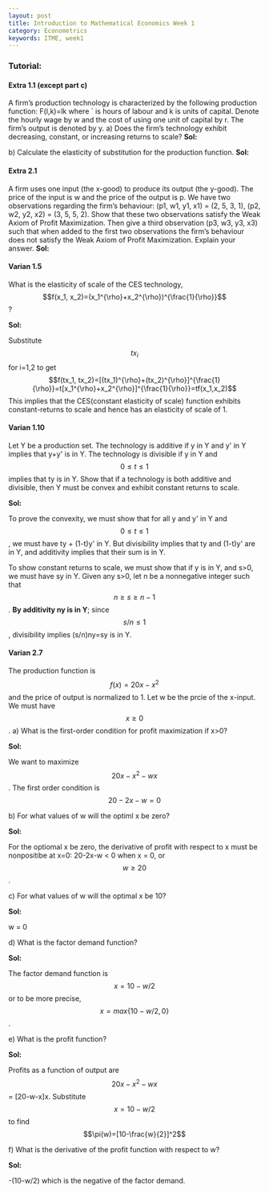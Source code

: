 ```yaml
---
layout: post
title: Introduction to Mathematical Economics Week 1
category: Econometrics
keywords: ITME, week1
---
```


### Tutorial: 
#### Extra 1.1 (except part c)
A firm’s production technology is characterized by the following production function: 
F(l,k)=lk
where ` is hours of labour and k is units of capital. Denote the hourly
wage by w and the cost of using one unit of capital by r. The firm’s
output is denoted by y.
a) Does the firm’s technology exhibit decreasing, constant, or increasing returns to scale?
**Sol:**

b) Calculate the elasticity of substitution for the production function.
**Sol:**

#### Extra 2.1
A firm uses one input (the x-good) to produce its output (the y-good).
The price of the input is w and the price of the output is p. We have
two observations regarding the firm’s behaviour:
(p1, w1, y1, x1) = (2, 5, 3, 1), (p2, w2, y2, x2) = (3, 5, 5, 2).
Show that these two observations satisfy the Weak Axiom of Profit
Maximization. Then give a third observation (p3, w3, y3, x3) such that
when added to the first two observations the firm’s behaviour does not
satisfy the Weak Axiom of Profit Maximization. Explain your answer.
**Sol:**



#### Varian 1.5
What is the elasticity of scale of the CES technology, $$f(x_1, x_2)=(x_1^{\rho}+x_2^{\rho})^{\frac{1}{\rho}}$$?

**Sol:**

Substitute $$tx_i$$ for i=1,2 to get
$$f(tx_1, tx_2)=[(tx_1)^{\rho}+(tx_2)^{\rho}]^{\frac{1}{\rho}}=t[x_1^{\rho}+x_2^{\rho}]^{\frac{1}{\rho}}=tf(x_1,x_2)$$
This implies that the CES(constant elasticity of scale) function exhibits constant-returns to scale and hence has an elasticity of scale of 1.


#### Varian 1.10
Let Y be a production set. The technology is additive if y in Y and y' in Y implies that y+y' is in Y. The technology is divisible if y in Y and $$0\leq t \leq 1$$ implies that ty is in Y. Show that if a technology is both additive and divisible, then Y must be convex and exhibit constant returns to scale.

**Sol:**

To prove the convexity, we must show that for all y and y' in Y and $$0\leq t \leq 1$$, we must have ty + (1-t)y' in Y. 
But divisibility implies that ty and (1-t)y' are in Y, and additivity implies that their sum is in Y.

To show constant returns to scale, we must show that if y is in Y, and s>0, we must have sy in Y. 
Given any s>0, let n be a nonnegative integer such that $$n\geq s \geq n-1$$. **By additivity ny is in Y**; since $$s/n \leq 1$$, divisibility implies (s/n)ny=sy is in Y.

#### Varian 2.7
The production function is $$f(x) = 20x - x^2$$ and the price of output is normalized to 1. Let w be the prcie of the x-input. We must have $$x\geq 0$$.
a) What is the first-order condition for profit maximization if x>0?

**Sol:**

We want to maximize $$20x - x^2 - wx$$. The first order condition is $$20-2x-w=0$$

b) For what values of w will the optiml x be zero?

**Sol:**

For the optiomal x be zero, the derivative of profit with respect to x must be nonpositibe at x=0: 20-2x-w < 0 when x = 0, or $$w\geq 20$$.

c) For what values of w will the optimal x be 10?

**Sol:**

w = 0

d) What is the factor demand function?

**Sol:**

The factor demand function is $$x=10-w/2$$ or to be more precise, $$x=max\{10-w/2, 0\}$$.

e) What is the profit function?

**Sol:**

Profits as a function of output are 
$$20x-x^2-wx$$ = [20-w-x]x.
Substitute $$x=10-w/2$$ to find
$$\pi(w)=[10-\frac{w}{2}]^2$$


f) What is the derivative of the profit function with respect to w?

**Sol:**

-(10-w/2) which is the negative of the factor demand.





